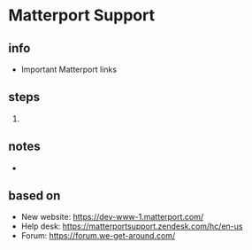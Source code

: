 # Matterport Support  

## info  
* Important Matterport links

## steps  
1. 

## notes  
*  

## based on  
*  New website: https://dev-www-1.matterport.com/
*  Help desk: https://matterportsupport.zendesk.com/hc/en-us
*  Forum: https://forum.we-get-around.com/

